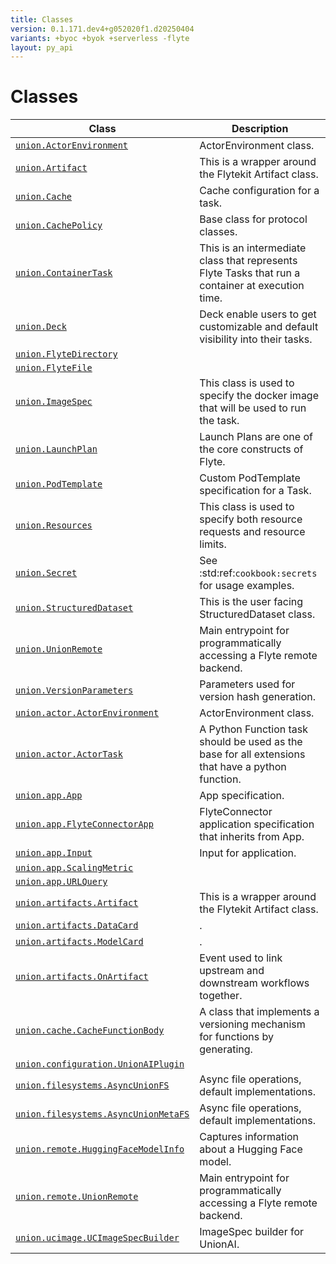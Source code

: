```yaml
---
title: Classes
version: 0.1.171.dev4+g052020f1.d20250404
variants: +byoc +byok +serverless -flyte
layout: py_api
---
```


# Classes

| Class | Description |
|-|-|
| [`union.ActorEnvironment`](../packages/union#unionactorenvironment) |ActorEnvironment class. |
| [`union.Artifact`](../packages/union#unionartifact) |This is a wrapper around the Flytekit Artifact class. |
| [`union.Cache`](../packages/union#unioncache) |Cache configuration for a task. |
| [`union.CachePolicy`](../packages/union#unioncachepolicy) |Base class for protocol classes. |
| [`union.ContainerTask`](../packages/union#unioncontainertask) |This is an intermediate class that represents Flyte Tasks that run a container at execution time. |
| [`union.Deck`](../packages/union#uniondeck) |Deck enable users to get customizable and default visibility into their tasks. |
| [`union.FlyteDirectory`](../packages/union#unionflytedirectory) | |
| [`union.FlyteFile`](../packages/union#unionflytefile) | |
| [`union.ImageSpec`](../packages/union#unionimagespec) |This class is used to specify the docker image that will be used to run the task. |
| [`union.LaunchPlan`](../packages/union#unionlaunchplan) |Launch Plans are one of the core constructs of Flyte. |
| [`union.PodTemplate`](../packages/union#unionpodtemplate) |Custom PodTemplate specification for a Task. |
| [`union.Resources`](../packages/union#unionresources) |This class is used to specify both resource requests and resource limits. |
| [`union.Secret`](../packages/union#unionsecret) |See :std:ref:`cookbook:secrets` for usage examples. |
| [`union.StructuredDataset`](../packages/union#unionstructureddataset) |This is the user facing StructuredDataset class. |
| [`union.UnionRemote`](../packages/union#unionunionremote) |Main entrypoint for programmatically accessing a Flyte remote backend. |
| [`union.VersionParameters`](../packages/union#unionversionparameters) |Parameters used for version hash generation. |
| [`union.actor.ActorEnvironment`](../packages/union.actor#unionactoractorenvironment) |ActorEnvironment class. |
| [`union.actor.ActorTask`](../packages/union.actor#unionactoractortask) |A Python Function task should be used as the base for all extensions that have a python function. |
| [`union.app.App`](../packages/union.app#unionappapp) |App specification. |
| [`union.app.FlyteConnectorApp`](../packages/union.app#unionappflyteconnectorapp) |FlyteConnector application specification that inherits from App. |
| [`union.app.Input`](../packages/union.app#unionappinput) |Input for application. |
| [`union.app.ScalingMetric`](../packages/union.app#unionappscalingmetric) | |
| [`union.app.URLQuery`](../packages/union.app#unionappurlquery) | |
| [`union.artifacts.Artifact`](../packages/union.artifacts#unionartifactsartifact) |This is a wrapper around the Flytekit Artifact class. |
| [`union.artifacts.DataCard`](../packages/union.artifacts#unionartifactsdatacard) |. |
| [`union.artifacts.ModelCard`](../packages/union.artifacts#unionartifactsmodelcard) |. |
| [`union.artifacts.OnArtifact`](../packages/union.artifacts#unionartifactsonartifact) |Event used to link upstream and downstream workflows together. |
| [`union.cache.CacheFunctionBody`](../packages/union.cache#unioncachecachefunctionbody) |A class that implements a versioning mechanism for functions by generating. |
| [`union.configuration.UnionAIPlugin`](../packages/union.configuration#unionconfigurationunionaiplugin) | |
| [`union.filesystems.AsyncUnionFS`](../packages/union.filesystems#unionfilesystemsasyncunionfs) |Async file operations, default implementations. |
| [`union.filesystems.AsyncUnionMetaFS`](../packages/union.filesystems#unionfilesystemsasyncunionmetafs) |Async file operations, default implementations. |
| [`union.remote.HuggingFaceModelInfo`](../packages/union.remote#unionremotehuggingfacemodelinfo) |Captures information about a Hugging Face model. |
| [`union.remote.UnionRemote`](../packages/union.remote#unionremoteunionremote) |Main entrypoint for programmatically accessing a Flyte remote backend. |
| [`union.ucimage.UCImageSpecBuilder`](../packages/union.ucimage#unionucimageucimagespecbuilder) |ImageSpec builder for UnionAI. |
